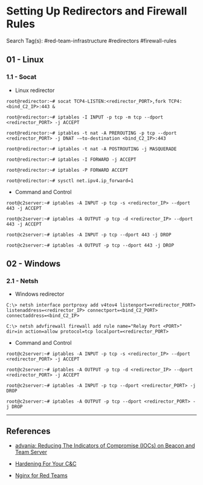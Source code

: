 # Setting Up Redirectors and Firewall Rules

Search Tag(s): #red-team-infrastructure #redirectors #firewall-rules

## 01 - Linux

### 1.1 - Socat

- Linux redirector

```
root@redirector:~# socat TCP4-LISTEN:<redirector_PORT>,fork TCP4:<bind_C2_IP>:443 &

root@redirector:~# iptables -I INPUT -p tcp -m tcp --dport <redirector_PORT> -j ACCEPT

root@redirector:~# iptables -t nat -A PREROUTING -p tcp --dport <redirector_PORT> -j DNAT -–to-destination <bind_C2_IP>:443

root@redirector:~# iptables -t nat -A POSTROUTING -j MASQUERADE

root@redirector:~# iptables -I FORWARD -j ACCEPT

root@redirector:~# iptables -P FORWARD ACCEPT

root@redirector:~# sysctl net.ipv4.ip_forward=1
```

- Command and Control

```
root@c2server:~# iptables -A INPUT -p tcp -s <redirector_IP> --dport 443 -j ACCEPT

root@c2server:~# iptables -A OUTPUT -p tcp -d <redirector_IP> --dport 443 -j ACCEPT

root@c2server:~# iptables -A INPUT -p tcp --dport 443 -j DROP

root@c2server:~# iptables -A OUTPUT -p tcp --dport 443 -j DROP
```

## 02 - Windows

### 2.1 - Netsh

- Windows redirector

```
C:\> netsh interface portproxy add v4tov4 listenport=<redirector_PORT> listenaddress=<redirector_IP> connectport=<bind_C2_PORT> connectaddress=<bind_C2_IP>

C:\> netsh advfirewall firewall add rule name="Relay Port <PORT>" dir=in action=allow protocol=tcp localport=<redirector_PORT>
```

- Command and Control

```
root@c2server:~# iptables -A INPUT -p tcp -s <redirector_IP> --dport <redirector_PORT> -j ACCEPT

root@c2server:~# iptables -A OUTPUT -p tcp -d <redirector_IP> --dport <redirector_PORT> -j ACCEPT

root@c2server:~# iptables -A INPUT -p tcp --dport <redirector_PORT> -j DROP

root@c2server:~# iptables -A OUTPUT -p tcp --dport <redirector_PORT> -j DROP
```

---
## References

- [advania: Reducing The Indicators of Compromise (IOCs) on Beacon and Team Server](https://www.advania.co.uk/insights/blog/reducing-the-indicators-of-compromise-iocs-on-beacon-and-team-server/)

- [Hardening For Your C&C](https://medium.com/void-security/the-red-fortress-hardening-for-your-c-c-9c06af8147bd)

- [Nginx for Red Teams](https://0xda.de/blog/2020/02/nginx-for-red-teams/)